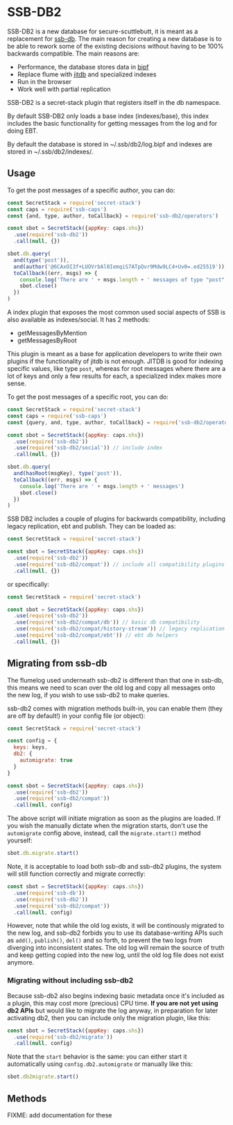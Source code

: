 # SSB-DB2

SSB-DB2 is a new database for secure-scuttlebutt, it is meant as a
replacement for [ssb-db]. The main reason for creating a new database
is to be able to rework some of the existing decisions without having
to be 100% backwards compatible. The main reasons are:

 - Performance, the database stores data in [bipf]
 - Replace flume with [jitdb] and specialized indexes
 - Run in the browser
 - Work well with partial replication

SSB-DB2 is a secret-stack plugin that registers itself in the db
namespace.

By default SSB-DB2 only loads a base index (indexes/base), this index
includes the basic functionality for getting messages from the log and
for doing EBT.

By default the database is stored in ~/.ssb/db2/log.bipf and indexes
are stored in ~/.ssb/db2/indexes/.

## Usage

To get the post messages of a specific author, you can do:

```js
const SecretStack = require('secret-stack')
const caps = require('ssb-caps')
const {and, type, author, toCallback} = require('ssb-db2/operators')

const sbot = SecretStack({appKey: caps.shs})
  .use(require('ssb-db2'))
  .call(null, {})

sbot.db.query(
  and(type('post')),
  and(author('@6CAxOI3f+LUOVrbAl0IemqiS7ATpQvr9Mdw9LC4+Uv0=.ed25519')),
  toCallback((err, msgs) => {
    console.log('There are ' + msgs.length + ' messages of type "post" from arj')
    sbot.close()
  })
)
```

A index plugin that exposes the most common used social aspects of SSB
is also available as indexes/social. It has 2 methods:

 - getMessagesByMention
 - getMessagesByRoot

This plugin is meant as a base for application developers to write
their own plugins if the functionality of jitdb is not enough. JITDB
is good for indexing specific values, like type `post`, whereas for
root messages where there are a lot of keys and only a few results for
each, a specialized index makes more sense.

To get the post messages of a specific root, you can do:

```js
const SecretStack = require('secret-stack')
const caps = require('ssb-caps')
const {query, and, type, author, toCallback} = require('ssb-db2/operators')

const sbot = SecretStack({appKey: caps.shs})
  .use(require('ssb-db2'))
  .use(require('ssb-db2/social')) // include index
  .call(null, {})

sbot.db.query(
  and(hasRoot(msgKey), type('post')),
  toCallback((err, msgs) => {
    console.log('There are ' + msgs.length + ' messages')
    sbot.close()
  })
)
```

SSB DB2 includes a couple of plugins for backwards compatibility,
including legacy replication, ebt and publish. They can be loaded as:

```js
const SecretStack = require('secret-stack')

const sbot = SecretStack({appKey: caps.shs})
  .use(require('ssb-db2'))
  .use(require('ssb-db2/compat')) // include all compatibility plugins
  .call(null, {})
```

or specifically:

```js
const SecretStack = require('secret-stack')

const sbot = SecretStack({appKey: caps.shs})
  .use(require('ssb-db2'))
  .use(require('ssb-db2/compat/db')) // basic db compatibility
  .use(require('ssb-db2/compat/history-stream')) // legacy replication
  .use(require('ssb-db2/compat/ebt')) // ebt db helpers
  .call(null, {})
```

## Migrating from ssb-db

The flumelog used underneath ssb-db2 is different than that one in ssb-db, this means we need to scan over the old log and copy all messages onto the new log, if you wish to use ssb-db2 to make queries.

ssb-db2 comes with migration methods built-in, you can enable them (they are off by default!) in your config file (or object):

```js
const SecretStack = require('secret-stack')

const config = {
  keys: keys,
  db2: {
    automigrate: true
  }
}

const sbot = SecretStack({appKey: caps.shs})
  .use(require('ssb-db2'))
  .use(require('ssb-db2/compat'))
  .call(null, config)
```

The above script will initiate migration as soon as the plugins are loaded. If you wish the manually dictate when the migration starts, don't use the `automigrate` config above, instead, call the `migrate.start()` method yourself:

```js
sbot.db.migrate.start()
```

Note, it is acceptable to load both ssb-db and ssb-db2 plugins, the system will still function correctly and migrate correctly:

```js
const sbot = SecretStack({appKey: caps.shs})
  .use(require('ssb-db'))
  .use(require('ssb-db2'))
  .use(require('ssb-db2/compat'))
  .call(null, config)
```

However, note that while the old log exists, it will be continously migrated to the new log, and ssb-db2 forbids you to use its database-writing APIs such as `add()`, `publish()`, `del()` and so forth, to prevent the two logs from diverging into inconsistent states. The old log will remain the source of truth and keep getting copied into the new log, until the old log file does not exist anymore.

### Migrating without including ssb-db2

Because ssb-db2 also begins indexing basic metadata once it's included as a plugin, this may cost more (precious) CPU time. **If you are not yet using db2 APIs** but would like to migrate the log anyway, in preparation for later activating db2, then you can include only the migration plugin, like this:

```js
const sbot = SecretStack({appKey: caps.shs})
  .use(require('ssb-db2/migrate'))
  .call(null, config)
```

Note that the `start` behavior is the same: you can either start it automatically using `config.db2.automigrate` or manually like this:

```js
sbot.db2migrate.start()
```

## Methods

FIXME: add documentation for these

[ssb-db]: https://github.com/ssbc/ssb-db/
[bipf]: https://github.com/ssbc/bipf/
[jitdb]: https://github.com/ssb-ngi-pointer/jitdb/
